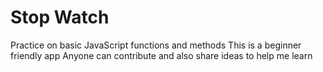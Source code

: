 # Stop Watch
 Practice on basic JavaScript functions and methods
This is a beginner friendly app
Anyone can contribute and also share ideas to help me learn